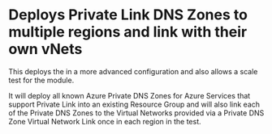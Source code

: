 # Deploys Private Link DNS Zones to multiple regions and link with their own vNets

This deploys the in a more advanced configuration and also allows a scale test for the module.

It will deploy all known Azure Private DNS Zones for Azure Services that support Private Link into an existing Resource Group and will also link each of the Private DNS Zones to the Virtual Networks provided via a Private DNS Zone Virtual Network Link once in each region in the test.
